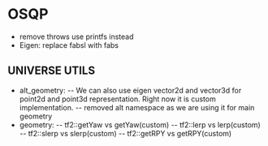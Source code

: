 # OSQP
- remove throws use printfs instead
- Eigen: replace fabsl with fabs

## UNIVERSE UTILS
- alt_geometry:
    -- We can also use eigen vector2d and  vector3d for point2d and point3d representation. Right now it is custom implementation.
    -- removed alt namespace as we are using it for main geometry
- geometry:
    -- tf2::getYaw vs getYaw(custom)
    -- tf2::lerp vs lerp(custom)
    -- tf2::slerp vs slerp(custom)
    -- tf2::getRPY vs getRPY(custom)
